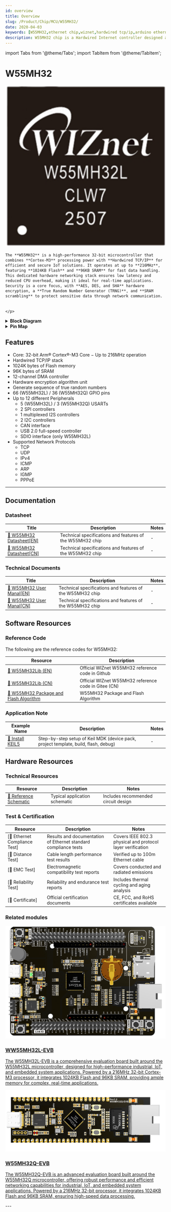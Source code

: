 ```yaml
---
id: overview
title: Overview
slug: /Product/Chip/MCU/W55MH32/
date: 2020-04-03
keywords: [W55MH32,ethernet chip,wiznet,hardwired tcp/ip,arduino ethernet,pico ethernet]
description: W55MH32 chip is a Hardwired Internet controller designed as a full hardwired TCP/IP stack with WIZnet technology
---
```

import Tabs from '@theme/Tabs';
import TabItem from '@theme/TabItem';

# W55MH32
<div className="main_intro"> 
  <div className="main_intro_image">
    <img src="/img/products/W55MH32/W55MH32L.png" width="550" />
  </div>
  <div className="w5500-text">
    <p>

    The **W55MH32** is a high-performance 32-bit microcontroller that combines **Cortex-M3** processing power with **Hardwired TCP/IP** for efficient and secure IoT solutions. It operates at up to **216MHz**, featuring **1024KB Flash** and **96KB SRAM** for fast data handling. This dedicated hardware networking stack ensures low latency and reduced CPU overhead, making it ideal for real-time applications. Security is a core focus, with **AES, DES, and SHA** hardware encryption, a **True Random Number Generator (TRNG)**, and **SRAM scrambling** to protect sensitive data through network communication.


    </p>
  </div>
</div>

<details>
<summary><b>Block Diagram</b></summary> 

![Block diagram](\img\products\W55MH32\Block_Diagram.png)

</details>

<details>
<summary><b>Pin Map</b></summary> 
<img src="/assets/images/W55MH32L_Pin_assignment-b382cf3b2d3217054a0af58f0f633f06.png" alt="W55MH32_Pin_Map" width="500"/>


</details>


## Features

- Core: 32-bit Arm® Cortex®-M3 Core  − Up to 216MHz operation  
- Hardwired TCP/IP stack
- 1024K bytes of Flash memory  
- 96K bytes of SRAM
- 12-channel DMA controller
- Hardware encryption algorithm unit 
- Generate sequence of true random  numbers
- 66 (W55MH32L) /  36 (W55MH32Q) GPIO pins
- Up to 12 different Peripherals
  - 5 (W55MH32L) / 3 (W55MH32Q) USARTs
  - 2 SPI controllers
  - 1 multiplexed I2S controllers
  - 2 I2C controllers
  - CAN interface
  - USB 2.0 full-speed controller
  - SDIO interface (only W55MH32L) 
- Supported Network Protocols
  - TCP
  - UDP
  - IPv4
  - ICMP
  - ARP
  - IGMP
  - PPPoE
-----

## Documentation

### Datasheet

| **Title** | **Description** | **Notes** |
| --------- | --------------- | --------- |
| [📄 W55MH32 Datasheet[EN]](/img/products/W55MH32/W55MH32_Datasheet_V1.0.0_EN.pdf) | Technical specifications and features of the W55MH32 chip | - |
| [📄 W55MH32 Datasheet[CN]](/img/products/W55MH32/W55MH32_Datasheet_V1.0.0_CN.pdf) | Technical specifications and features of the W55MH32 chip | - |

### Technical Documents

| **Title** | **Description** | **Notes** |
| --------- | --------------- | --------- |
| [📄 W55MH32 User Manal[EN]](/img/products/W55MH32/W55MH32_User_Manual_V1.0.0_EN.pdf) | Technical specifications and features of the W55MH32 chip | - |
| [📄 W55MH32 User Manal[CN]](/img/products/W55MH32/W55MH32_User_manual_V1.0.0_CN.pdf) | Technical specifications and features of the W55MH32 chip | - |


## Software Resources
<Tabs groupId="software" queryString >
<TabItem value="driver" label="Driver" >

### Reference Code
The following are the reference codes for W55MH32:

| **Resource**                                                 | **Description**                                      |
| ------------------------------------------------------------ | ---------------------------------------------------- |
| [🔗 W55MH32Lib (EN)](https://github.com/Wiznet/W55MH32-Reference-code) | Official WIZnet W55MH32 reference code in Github     |
| [🔗 W55MH32Lib (CN)](https://gitee.com/wiznet-hk/W55MH32_reference_code/tree/master) | Official WIZnet W55MH32 reference code in Gitee (CN) |
| [🔗 W55MH32 Package and Flash Algorithm](\img\products\W55MH32\4.Package_files.rar) | W55MH32 Package and Flash Algorithm                  |

  </TabItem>

  <TabItem value="appnote" label="Application Note" >

### Application Note
| **Example Name** | **Description** | **Notes** |
|------------------|-----------------|-----------|
| [🔗 Install KEIL5](https://docs.wiznet.io/Product/Chip/MCU/W55MH32/install_keil) | Step-by-step setup of Keil MDK (device pack, project template, build, flash, debug) | - |
   </TabItem>
</Tabs>

## Hardware Resources

### Technical Resources

| **Resource**           | **Description**                | **Notes**                           |
|------------------------|--------------------------------|-------------------------------------|
| [🔗 Reference Schematic](/img/products/W55MH32/W55MH32L_ref_Rev1.0_20250714.pdf)    | Typical application schematic        | Includes recommended circuit design |


### Test & Certification 

| **Resource**                | **Description**                        | **Notes**                      |
|-----------------------------|----------------------------------------|-------------------------------|
| [🔗 Ethernet Compliance Test] | Results and documentation of Ethernet standard compliance tests | Covers IEEE 802.3 physical and protocol layer verification |
| [🔗 Distance Test]              | Cable length performance test results      | Verified up to 100m Ethernet cable |
| [🔗 EMC Test]                   | Electromagnetic compatibility test reports | Covers conducted and radiated emissions |
| [🔗 Reliability Test]           | Reliability and endurance test reports     | Includes thermal cycling and aging analysis |
| [🔗 Certificate]                | Official certification documents           | CE, FCC, and RoHS certificates available |

<Tabs groupId="module" queryString>
<TabItem value="evb" label="Evaluation Boards & Related modules" default>

### Related modules

  <div className="link-card">
  <a
    href="/Product/Chip/MCU/W55MH32/W55MH32L-evb"
    target="_blank"
    rel="noopener noreferrer"
    className="link-card-content"
  >
    <img src="/img/products/W55MH32/W55MH32L-EVB_HD.png" alt="W55MH32L-EVB_HD" />
    <div>
      <h3>WW55MH32L-EVB</h3>
      <p>
The W55MH32L-EVB is a comprehensive evaluation board built around the W55MH32L microcontroller, designed for high-performance industrial, IoT, and embedded system applications. Powered by a 216MHz 32-bit Cortex-M3 processor, it integrates 1024KB Flash and 96KB SRAM, providing ample memory for complex, real-time applications.
      </p>
    </div>
  </a>
  </div>

  <div className="link-card">
  <a
    href="/Product/Chip/MCU/W55MH32/W55MH32Q-evb"
    target="_blank"
    rel="noopener noreferrer"
    className="link-card-content"
  >
    <img src="/img/products/W55MH32/W55MH32Q-EVB_HD.png" alt="W55MH32Q-EVB_HD" />
    <div>
      <h3>W55MH32Q-EVB</h3>
      <p>
The W55MH32Q-EVB is an advanced evaluation board built around the W55MH32Q microcontroller, offering robust performance and efficient networking capabilities for industrial, IoT, and embedded system applications. Powered by a 216MHz 32-bit processor, it integrates 1024KB Flash and 96KB SRAM, ensuring high-speed data processing. 
      </p>
    </div>
  </a>
  </div>

  </TabItem>

</Tabs>
---



[link-W55MH32L-EVB]: https://docs.wiznet.io/Product/Chip/MCU/W55MH32/W55MH32L-evb
[link-W55MH32Q-EVB]: https://docs.wiznet.io/Product/Chip/MCU/W55MH32/W55MH32L-evb
[link-W5100S-vs-W5100-Comparison-Sheet]: https://docs.wiznet.io/img/products/w5100s/application/w5100svsw5100_cs_v110e.pdf
[link-rp2040]: https://www.raspberrypi.org/products/rp2040/
[link-rp2350]: https://www.raspberrypi.com/products/rp2350/
[link-w5100s]: https://docs.wiznet.io/Product/Chip/Ethernet/W5100S/overview
[link-w5500]: https://docs.wiznet.io/Product/Chip/Ethernet/W5500/overview
[link-w6100]: https://docs.wiznet.io/Product/Chip/Ethernet/W6100/overview
[link-w6300]: https://docs.wiznet.io/Product/Chip/Ethernet/W6300/overview
[link-wiznet_ethernet_chips]: https://docs.wiznet.io/Product/iEthernet#product-family
[link-w55rp20-evb-pico]: https://docs.wiznet.io/Product/Chip/MCU/W55RP20/w55rp20-evb-pico
[link-raspberry_pi_pico]: https://www.raspberrypi.com/products/raspberry-pi-pico/
[link-wiznet_ethernet_hat]: https://docs.wiznet.io/Product/Open-Source-Hardware/wiznet_ethernet_hat
[link-w5100s-evb-pico]: https://docs.wiznet.io/Product/Chip/Ethernet/W5100S/w5100s-evb-pico
[link-w5500-evb-pico]: https://docs.wiznet.io/Product/Chip/Ethernet/W5500/w5500-evb-pico
[link-w6100-evb-pico]: https://docs.wiznet.io/Product/Chip/Ethernet/W6100/w6100-evb-pico
[link-w6300-evb-pico]: https://docs.wiznet.io/Product/Chip/Ethernet/W6300/w6300-evb-pico
[link-w5500-evb-pico2]: https://docs.wiznet.io/Product/Chip/Ethernet/W5500/w5500-evb-pico2
[link-w5100s-evb-pico2]: https://docs.wiznet.io/Product/Chip/Ethernet/W5100S/w5100s-evb-pico2